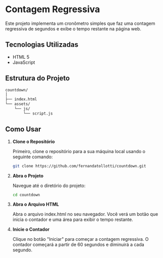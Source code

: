 # Contagem Regressiva

Este projeto implementa um cronômetro simples que faz uma contagem regressiva de segundos e exibe o tempo restante na página web.

## Tecnologias Utilizadas

- HTML 5
- JavaScript

## Estrutura do Projeto
```bash
countdown/
│
├── index.html
└── assets/
    └── js/
        └── script.js
```


## Como Usar

1. **Clone o Repositório**

   Primeiro, clone o repositório para a sua máquina local usando o seguinte comando:

   ```bash
   git clone https://github.com/fernandatollotti/countdown.git

2. **Abra o Projeto**

    Navegue até o diretório do projeto:
    ```bash
    cd countdown

3. **Abra o Arquivo HTML**

    Abra o arquivo index.html no seu navegador. Você verá um botão que inicia o contador e uma área para exibir o tempo restante.

4. **Inicie o Contador**

    Clique no botão "Iniciar" para começar a contagem regressiva. O contador começará a partir de 60 segundos e diminuirá a cada segundo.



